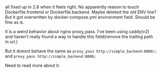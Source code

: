 all fixed up in 2.8 when it feels right.
No apparently reason to touch Dockerfile.frontend or Dockerfile.backend.
Maybe deleted the old ENV line?
But it got overwritten by docker-compose.yml environment field. Should be fine as is.

It is a weird behavior about nginx proxy_pass. I've been using caddy(v2) and haven't really
found a way to handle this field(remove the trailing path in url.)

But it doesnt behave the same as `proxy_pass http://simple_backend:8080/;` and `proxy_pass http://simple_backend:8080;`

Need to read more about it.
